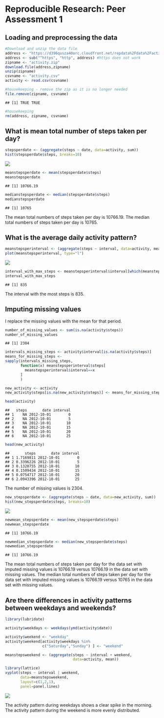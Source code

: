 # Reproducible Research: Peer Assessment 1


## Loading and preprocessing the data


```r
#Download and unzip the data file
address <- "https://d396qusza40orc.cloudfront.net/repdata%2Fdata%2Factivity.zip"
address <- sub("^https", "http", address) #https does not work
zipname <- "activity.zip"
download.file(address,zipname)
unzip(zipname)
csvname <- "activity.csv"
activity <- read.csv(csvname)

#housekeeping - remove the zip as it is no longer needed
file.remove(zipname, csvname)
```

```
## [1] TRUE TRUE
```

```r
#housekeeping
rm(address, zipname, csvname)
```

## What is mean total number of steps taken per day?


```r
stepsperdate <- (aggregate(steps ~ date, data=activity, sum))
hist(stepsperdate$steps, breaks=10)
```

![](PA1_template_files/figure-html/unnamed-chunk-2-1.png) 

```r
meanstepsperdate <- mean(stepsperdate$steps)
meanstepsperdate
```

```
## [1] 10766.19
```

```r
medianstepsperdate <- median(stepsperdate$steps)
medianstepsperdate
```

```
## [1] 10765
```

The mean total numbers of steps taken per day is 10766.19.
The median total numbers of steps taken per day is 10765.


## What is the average daily activity pattern?


```r
meanstepsperinterval <- (aggregate(steps ~ interval, data=activity, mean))
plot(meanstepsperinterval, type="l")
```

![](PA1_template_files/figure-html/unnamed-chunk-3-1.png) 

```r
interval_with_max_steps <- meanstepsperinterval$interval[which(meanstepsperinterval$steps == max(meanstepsperinterval$steps))]
interval_with_max_steps 
```

```
## [1] 835
```

The interval with the most steps is 835.

## Imputing missing values

I replace the missing values with the mean for that period.


```r
number_of_missing_values <- sum(is.na(activity$steps))
number_of_missing_values
```

```
## [1] 2304
```

```r
intervals_missing_steps <- activity$interval[is.na(activity$steps)]
means_for_missing_steps <-
sapply(intervals_missing_steps,
       function(x) meanstepsperinterval$steps[
         meanstepsperinterval$interval==x
       ]
       )

new_activity <- activity
new_activity$steps[is.na(new_activity$steps)] <- means_for_missing_steps

head(activity)
```

```
##   steps       date interval
## 1    NA 2012-10-01        0
## 2    NA 2012-10-01        5
## 3    NA 2012-10-01       10
## 4    NA 2012-10-01       15
## 5    NA 2012-10-01       20
## 6    NA 2012-10-01       25
```

```r
head(new_activity)
```

```
##       steps       date interval
## 1 1.7169811 2012-10-01        0
## 2 0.3396226 2012-10-01        5
## 3 0.1320755 2012-10-01       10
## 4 0.1509434 2012-10-01       15
## 5 0.0754717 2012-10-01       20
## 6 2.0943396 2012-10-01       25
```

The number of missing values is 2304.


```r
new_stepsperdate <- (aggregate(steps ~ date, data=new_activity, sum))
hist(new_stepsperdate$steps, breaks=10)
```

![](PA1_template_files/figure-html/unnamed-chunk-5-1.png) 

```r
newmean_stepsperdate <- mean(new_stepsperdate$steps)
newmean_stepsperdate
```

```
## [1] 10766.19
```

```r
newmedian_stepsperdate <- median(new_stepsperdate$steps)
newmedian_stepsperdate
```

```
## [1] 10766.19
```
The mean total numbers of steps taken per day for the data set with imputed missing values
is 10766.19
versus 10766.19 in the data set with missing values.
The median total numbers of steps taken per day for the data set with imputed missing values
is 10766.19
versus 10765 in the data set with missing values.



## Are there differences in activity patterns between weekdays and weekends?

```r
library(lubridate)

activity$weekdays <- weekdays(ymd(activity$date))

activity$weekend <- "weekday"
activity$weekend[activity$weekdays %in%
                 c("Saturday","Sunday") ] <- "weekend"

meanstepsweekend <- (aggregate(steps ~ interval + weekend,
                               data=activity, mean))

library(lattice)
xyplot(steps ~ interval | weekend,
       data=meanstepsweekend,
       layout=c(1,2,1),
       panel=panel.lines)
```

![](PA1_template_files/figure-html/unnamed-chunk-6-1.png) 

The activity pattern during weekdays shows a clear spike in the morning. The activity pattern during the weekend is more evenly distributed.
